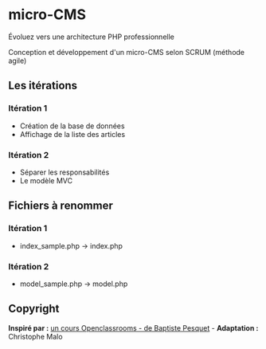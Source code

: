 # micro-CMS

Évoluez vers une architecture PHP professionnelle

Conception et développement d'un micro-CMS selon SCRUM (méthode agile)

## Les itérations
### Itération 1
- Création de la base de données
- Affichage de la liste des articles

### Itération 2
- Séparer les responsabilités
- Le modèle MVC

## Fichiers à renommer
### Itération 1
- index_sample.php -> index.php

### Itération 2
- model_sample.php -> model.php

## Copyright
**Inspiré par :** [un cours Openclassrooms - de Baptiste Pesquet](https://openclassrooms.com/courses/evoluez-vers-une-architecture-php-professionnelle) - **Adaptation :** Christophe Malo
